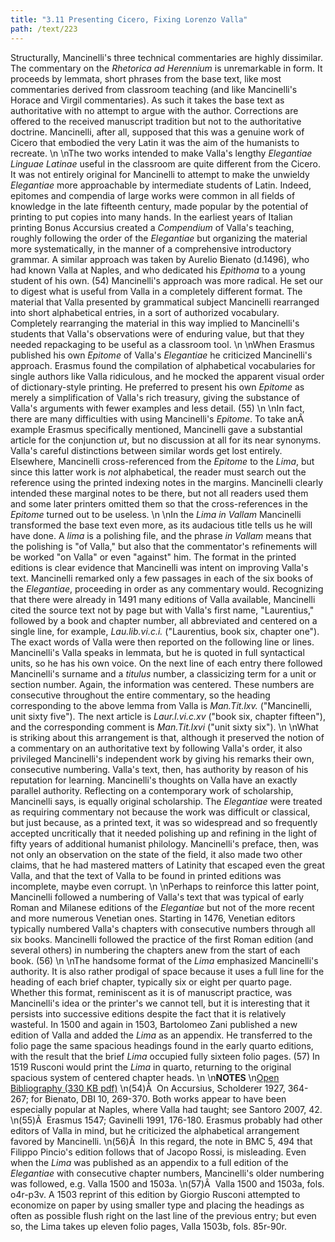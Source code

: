 ```yaml
---
title: "3.11 Presenting Cicero, Fixing Lorenzo Valla"
path: /text/223
---
```

Structurally, Mancinelli's three technical commentaries are highly dissimilar. The commentary on the <em>Rhetorica ad Herennium</em> is unremarkable in form. It proceeds by lemmata, short phrases from the base text, like most commentaries derived from classroom teaching (and like Mancinelli's Horace and Virgil commentaries). As such it takes the base text as authoritative with no attempt to argue with the author. Corrections are offered to the received manuscript tradition but not to the authoritative doctrine. Mancinelli, after all, supposed that this was a genuine work of Cicero that embodied the very Latin it was the aim of the humanists to recreate.\n\nThe two works intended to make Valla's lengthy <em>Elegantiae Linguae Latinae</em> useful in the classroom are quite different from the Cicero. It was not entirely original for Mancinelli to attempt to make the unwieldy <em>Elegantiae</em> more approachable by intermediate students of Latin. Indeed, epitomes and compendia of large works were common in all fields of knowledge in the late fifteenth century, made popular by the potential of printing to put copies into many hands. In the earliest years of Italian printing Bonus Accursius created a <em>Compendium</em> of Valla's teaching, roughly following the order of the <em>Elegantiae</em> but organizing the material more systematically, in the manner of a comprehensive introductory grammar. A similar approach was taken by Aurelio Bienato (d.1496), who had known Valla at Naples, and who dedicated his <em>Epithoma</em> to a young student of his own. (54) Mancinelli's approach was more radical. He set our to digest what is useful from Valla in a completely different format. The material that Valla presented by grammatical subject Mancinelli rearranged into short alphabetical entries, in a sort of authorized vocabulary. Completely rearranging the material in this way implied to Mancinelli's students that Valla's observations were of enduring value, but that they needed repackaging to be useful as a classroom tool.\n\nWhen Erasmus published his own <em>Epitome</em> of Valla's <em>Elegantiae</em> he criticized Mancinelli's approach. Erasmus found the compilation of alphabetical vocabularies for single authors like Valla ridiculous, and he mocked the apparent visual order of dictionary-style printing. He preferred to present his own <em>Epitome</em> as merely a simplification of Valla's rich treasury, giving the substance of Valla's arguments with fewer examples and less detail. (55)\n\nIn fact, there are many difficulties with using Mancinelli's <em>Epitome</em>. To take anÂ  example Erasmus specifically mentioned, Mancinelli gave a substantial article for the conjunction <em>ut</em>, but no discussion at all for its near synonyms. Valla's careful distinctions between similar words get lost entirely. Elsewhere, Mancinelli cross-referenced from the <em>Epitome</em> to the <em>Lima</em>, but since this latter work is <em>not</em> alphabetical, the reader must search out the reference using the printed indexing notes in the margins. Mancinelli clearly intended these marginal notes to be there, but not all readers used them and some later printers omitted them so that the cross-references in the <em>Epitome</em> turned out to be useless.\n\nIn the <em>Lima in Vallam</em> Mancinelli transformed the base text even more, as its audacious title tells us he will have done. A <em>lima</em> is a polishing file, and the phrase <em>in Vallam</em> means that the polishing is "of Valla," but also that the commentator's refinements will be worked "on Valla" or even "against" him. The format in the printed editions is clear evidence that Mancinelli was intent on improving Valla's text. Mancinelli remarked only a few passages in each of the six books of the <em>Elegantiae</em>, proceeding in order as any commentary would. Recognizing that there were already in 1491 many editions of Valla available, Mancinelli cited the source text not by page but with Valla's first name, "Laurentius," followed by a book and chapter number, all abbreviated and centered on a single line, for example, <em>Lau.lib.vi.c.i.</em> ("Laurentius, book six, chapter one"). The exact words of Valla were then reported on the following line or lines. Mancinelli's Valla speaks in lemmata, but he is quoted in full syntactical units, so he has his own voice. On the next line of each entry there followed Mancinelli's surname and a <em>titulus</em> number, a classicizing term for a unit or section number. Again, the information was centered. These numbers are consecutive throughout the entire commentary, so the heading corresponding to the above lemma from Valla is <em>Man.Tit.lxv.</em> ("Mancinelli, unit sixty five"). The next article is <em>Laur.l.vi.c.xv</em> ("book six, chapter fifteen"), and the corresponding comment is <em>Man.Tit.lxvi</em> ("unit sixty six").\n\nWhat is striking about this arrangement is that, although it preserved the notion of a commentary on an authoritative text by following Valla's order, it also privileged Mancinelli's independent work by giving his remarks their own, consecutive numbering. Valla's text, then, has authority by reason of his reputation for learning. Mancinelli's thoughts on Valla have an exactly parallel authority. Reflecting on a contemporary work of scholarship, Mancinelli says, is equally original scholarship. The <em>Elegantiae</em> were treated as requiring commentary not because the work was difficult or classical, but just because, as a printed text, it was so widespread and so frequently accepted uncritically that it needed polishing up and refining in the light of fifty years of additional humanist philology. Mancinelli's preface, then, was not only an observation on the state of the field, it also made two other claims, that he had mastered matters of Latinity that escaped even the great Valla, and that the text of Valla to be found in printed editions was incomplete, maybe even corrupt.\n\nPerhaps to reinforce this latter point, Mancinelli followed a numbering of Valla's text that was typical of early Roman and Milanese editions of the <em>Elegantiae</em> but not of the more recent and more numerous Venetian ones. Starting in 1476, Venetian editors typically numbered Valla's chapters with consecutive numbers through all six books. Mancinelli followed the practice of the first Roman edition (and several others) in numbering the chapters anew from the start of each book. (56)\n\nThe handsome format of the <em>Lima</em> emphasized Mancinelli's authority. It is also rather prodigal of space because it uses a full line for the heading of each brief chapter, typically six or eight per quarto page. Whether this format, reminiscent as it is of manuscript practice, was Mancinelli's idea or the printer's we cannot tell, but it is interesting that it persists into successive editions despite the fact that it is relatively wasteful. In 1500 and again in 1503, Bartolomeo Zani published a new edition of Valla and added the <em>Lima</em> as an appendix. He transferred to the folio page the same spacious headings found in the early quarto editions, with the result that the brief <em>Lima</em> occupied fully sixteen folio pages. (57) In 1519 Rusconi would print the <em>Lima</em> in quarto, returning to the original spacious system of centered chapter heads.\n\n<strong>NOTES</strong>\n<a href="http://www.humanismforsale.org/bibliography.pdf" target="new">Open Bibliography (330 KB pdf)</a>\n(54)Â  On Accursius, Scholderer 1927, 364-267; for Bienato, DBI 10, 269-370. Both works appear to have been especially popular at Naples, where Valla had taught; see Santoro 2007, 42.\n(55)Â  Erasmus 1547; Gavinelli 1991, 176-180. Erasmus probably had other editors of Valla in mind, but he criticized the alphabetical arrangement favored by Mancinelli.\n(56)Â  In this regard, the note in BMC 5, 494 that Filippo Pincio's edition follows that of Jacopo Rossi, is misleading. Even when the <em>Lima</em> was published as an appendix to a full edition of the <em>Elegantiae</em> with consecutive chapter numbers, Mancinelli's older numbering was followed, e.g. Valla 1500 and 1503a.\n(57)Â  Valla 1500 and 1503a, fols. o4r-p3v. A 1503 reprint of this edition by Giorgio Rusconi attempted to economize on paper by using smaller type and placing the headings as often as possible flush right on the last line of the previous entry; but even so, the Lima takes up eleven folio pages, Valla 1503b, fols. 85r-90r.
